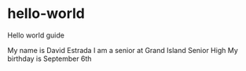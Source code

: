 # hello-world
Hello world guide


My name is David Estrada
I am a senior at Grand Island Senior High
My birthday is September 6th
